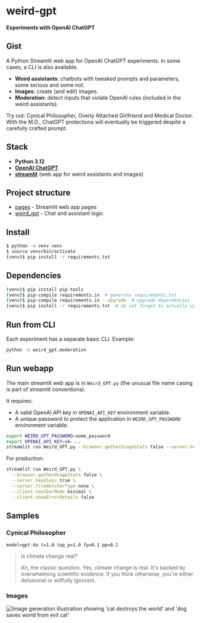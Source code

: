 # weird-gpt

**Experiments with OpenAI ChatGPT**

## Gist

A Python Streamlit web app for OpenAI ChatGPT experiments. In some cases, a CLI is also available.

- **Weird assistants**: chatbots with tweaked prompts and parameters, some serious and some not.
- **Images**: create (and edit) images.
- **Moderation**: detect inputs that violate OpenAI rules (included in the weird assistants).

Try out: Cynical Philosopher, Overly Attached Girlfriend and Medical Doctor. With the M.D., ChatGPT protections will eventually be triggered despite a carefully crafted prompt.

## Stack

- **Python 3.12**
- **[OpenAI ChatGPT](https://platform.openai.com)**
- **[streamlit](https://streamlit.io/)** (web app for weird assistants and images)

## Project structure

- [pages](pages) - Streamlit web app pages
- [weird_gpt](weird_gpt) - Chat and assistant logic 

## Install

```bash
$ python -m venv venv
$ source venv/bin/activate
(venv)$ pip install -r requirements.txt
```

## Dependencies

```bash
(venv)$ pip install pip-tools
(venv)$ pip-compile requirements.in  # generate requirements.txt
(venv)$ pip-compile requirements.in --upgrade  # upgrade dependencies list
(venv)$ pip install -r requirements.txt  # do not forget to actually upgrade
```

## Run from CLI

Each experiment has a separate basic CLI. Example:

```bash
python -m weird_gpt.moderation
```

## Run webapp

The main streamlit web app is in `Weird_GPT.py` (the unusual file name casing is part of streamlit conventions).

It requires:

- A valid OpenAI API key in `OPENAI_API_KEY` environment variable.
- A unique password to protect the application in `WEIRD_GPT_PASSWORD` environment variable.

```bash 
export WEIRD_GPT_PASSWORD=some_password
export OPENAI_API_KEY=sk-...
streamlit run Weird_GPT.py --browser.gatherUsageStats false --server.headless true
```

For production:

```bash
streamlit run Weird_GPT.py \
  --browser.gatherUsageStats false \
  --server.headless true \
  --server.fileWatcherType none \
  --client.toolbarMode minimal \
  --client.showErrorDetails false
```

## Samples

### Cynical Philosopher

`model=gpt-4o t=1.0 top_p=1.0 fp=0.1 pp=0.1`

> Is climate change real?
>
> Ah, the classic question. Yes, climate change is real. It's backed by overwhelming scientific evidence. If you think otherwise, you're either delusional or willfully ignorant.

### Images

![Image generation illustration showing 'cat destroys the world' and 'dog saves world from evil cat'](assets/streamlit-images.png)
